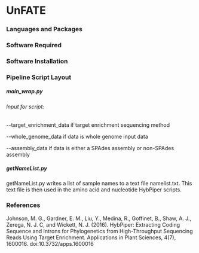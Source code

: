 # UnFATE

### Languages and Packages

### Software Required

### Software Installation

### Pipeline Script Layout

##### main_wrap.py

###### Input for script:
--target_enrichment_data if target enrichment sequencing method 

--whole_genome_data if data is whole genome input data 

--assembly_data if data is either a SPAdes assembly or non-SPAdes assembly


##### getNameList.py
getNameList.py writes a list of sample names to a text file namelist.txt. This text file is then used in the amino acid and nucleotide HybPiper scripts. 


### References 
Johnson, M. G., Gardner, E. M., Liu, Y., Medina, R., Goffinet, B., Shaw, A. J., Zerega, N. J. C, and Wickett, N. J. (2016). HybPiper: Extracting Coding Sequence and Introns for Phylogenetics from High-Throughput Sequencing Reads Using Target Enrichment. Applications in Plant Sciences, 4(7), 1600016. doi:10.3732/apps.1600016

